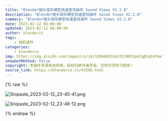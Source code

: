 ```yaml
---
title: "Blender镜头保存模型快速查找插件 Saved Views V2.2.0"
description: "Blender镜头保存模型快速查找插件 Saved Views V2.2.0"
summary: "Blender镜头保存模型快速查找插件 Saved Views V2.2.0"
date: 2023-02-12 00:00:00
updated: 2023-02-12 00:00:00
author: blenderit
tags: 
    - 相机插件
categories:
    - blenderco
img: https://img.alicdn.com/imgextra/i4/1856665554/O1CN01SpUlgB1qtmYme7yQL_!!1856665554.png
showGetMethod: false
copyright: 本插件资源来自网络，版权归原作者所有，仅供交流学习使用！
source_link: https://blenderco.cn/43506.html
---
```


{% raw %}
<p><img class="aligncenter" src="https://img.alicdn.com/imgextra/i4/1856665554/O1CN01SpUlgB1qtmYme7yQL_!!1856665554.png" alt="Snipaste_2023-02-12_23-45-41.png"></p><p><img src="https://img.alicdn.com/imgextra/i4/1856665554/O1CN014UhP8F1qtmYx8tJE5_!!1856665554.png" alt="Snipaste_2023-02-12_23-46-12.png"></p>
<div style="display: none">blenderco</div>
{% endraw %}